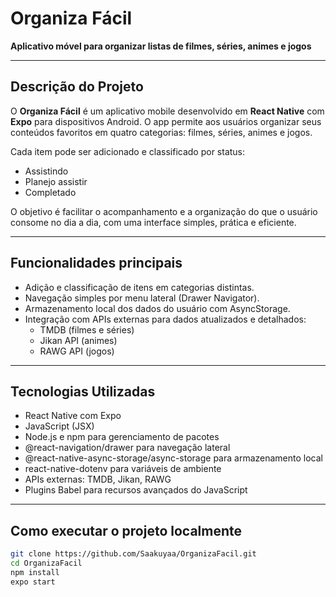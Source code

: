 # Organiza Fácil

**Aplicativo móvel para organizar listas de filmes, séries, animes e jogos**

---

## Descrição do Projeto

O **Organiza Fácil** é um aplicativo mobile desenvolvido em **React Native** com **Expo** para dispositivos Android. O app permite aos usuários organizar seus conteúdos favoritos em quatro categorias: filmes, séries, animes e jogos.

Cada item pode ser adicionado e classificado por status:

- Assistindo
- Planejo assistir
- Completado

O objetivo é facilitar o acompanhamento e a organização do que o usuário consome no dia a dia, com uma interface simples, prática e eficiente.

---

## Funcionalidades principais

- Adição e classificação de itens em categorias distintas.
- Navegação simples por menu lateral (Drawer Navigator).
- Armazenamento local dos dados do usuário com AsyncStorage.
- Integração com APIs externas para dados atualizados e detalhados:
  - TMDB (filmes e séries)
  - Jikan API (animes)
  - RAWG API (jogos)

---

## Tecnologias Utilizadas

- React Native com Expo  
- JavaScript (JSX)  
- Node.js e npm para gerenciamento de pacotes  
- @react-navigation/drawer para navegação lateral  
- @react-native-async-storage/async-storage para armazenamento local  
- react-native-dotenv para variáveis de ambiente  
- APIs externas: TMDB, Jikan, RAWG  
- Plugins Babel para recursos avançados do JavaScript  

---

## Como executar o projeto localmente

```bash
git clone https://github.com/Saakuyaa/OrganizaFacil.git
cd OrganizaFacil
npm install
expo start

